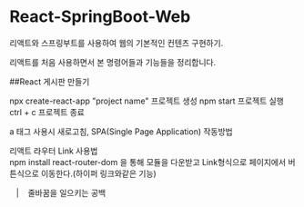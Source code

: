 # React-SpringBoot-Web
리액트와 스프링부트를 사용하여 웹의 기본적인 컨텐츠 구현하기.

리액트를 처음 사용하면서 본 명령어들과 기능들을 정리합니다.

##React 게시판 만들기

npx create-react-app "project name"		프로젝트 생성
npm start					프로젝트 실행
ctrl + c					프로젝트 종료

a 태그 사용시 새로고침, SPA(Single Page Application) 작동방법

리액트 라우터 Link 사용법	
	npm install react-router-dom 을 통해 모듈을 다운받고
	Link형식으로 페이지에서 버튼식으로 이동한다.(하이퍼 링크와같은 기능)

&nbsp;&nbsp; | &nbsp;&nbsp;			줄바꿈을 일으키는 공백

